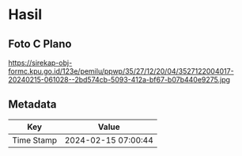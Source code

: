 # Hasil

## Foto C Plano

https://sirekap-obj-formc.kpu.go.id/123e/pemilu/ppwp/35/27/12/20/04/3527122004017-20240215-061028--2bd574cb-5093-412a-bf67-b07b440e9275.jpg


## Metadata

| Key        | Value               |
| ---------- | ------------------- |
| Time Stamp | 2024-02-15 07:00:44 |



